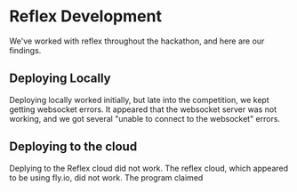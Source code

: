 # Reflex Development

We've worked with reflex throughout the hackathon, and here are our findings.

## Deploying Locally

Deploying locally worked initially, but late into the competition, we kept getting websocket errors. It appeared that the websocket server was not working, and we got several "unable to connect to the websocket" errors.

## Deploying to the cloud

Deplying to the Reflex cloud did not work. The reflex cloud, which appeared to be using fly.io, did not work. The program claimed
